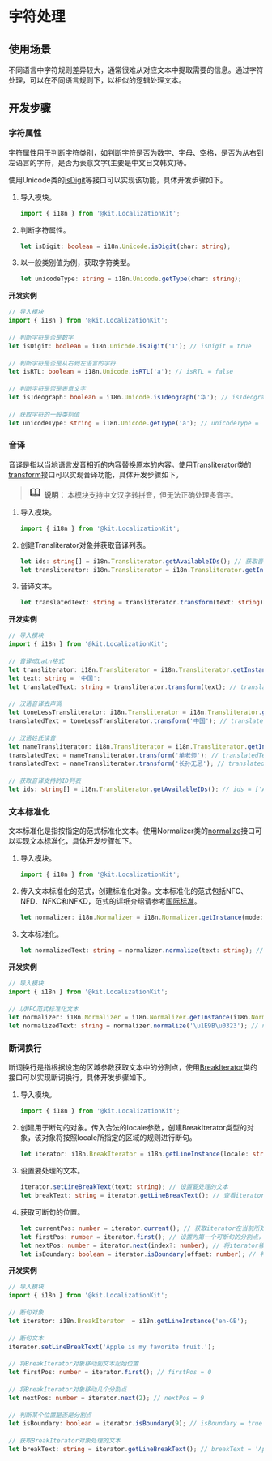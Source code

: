 # 字符处理

## 使用场景

不同语言中字符规则差异较大，通常很难从对应文本中提取需要的信息。通过字符处理，可以在不同语言规则下，以相似的逻辑处理文本。

## 开发步骤


### 字符属性

字符属性用于判断字符类别，如判断字符是否为数字、字母、空格，是否为从右到左语言的字符，是否为表意文字(主要是中文日文韩文)等。

使用Unicode类的[isDigit](../reference/apis-localization-kit/js-apis-i18n.md#isdigit9)等接口可以实现该功能，具体开发步骤如下。

1. 导入模块。

   ```ts
   import { i18n } from '@kit.LocalizationKit';
   ```

2. 判断字符属性。

   ```ts
   let isDigit: boolean = i18n.Unicode.isDigit(char: string);
   ```

3. 以一般类别值为例，获取字符类型。

   ```ts
   let unicodeType: string = i18n.Unicode.getType(char: string);
   ```

**开发实例**
```ts
// 导入模块
import { i18n } from '@kit.LocalizationKit';

// 判断字符是否是数字
let isDigit: boolean = i18n.Unicode.isDigit('1'); // isDigit = true

// 判断字符是否是从右到左语言的字符
let isRTL: boolean = i18n.Unicode.isRTL('a'); // isRTL = false

// 判断字符是否是表意文字
let isIdeograph: boolean = i18n.Unicode.isIdeograph('华'); // isIdeograph = true

// 获取字符的一般类别值
let unicodeType: string = i18n.Unicode.getType('a'); // unicodeType = 'U_LOWERCASE_LETTER'
```


### 音译

音译是指以当地语言发音相近的内容替换原本的内容。使用Transliterator类的[transform](../reference/apis-localization-kit/js-apis-i18n.md#transform9)接口可以实现音译功能，具体开发步骤如下。

> ![icon-note.gif](public_sys-resources/icon-note.gif) **说明：**
> 本模块支持中文汉字转拼音，但无法正确处理多音字。

1. 导入模块。
   ```ts
   import { i18n } from '@kit.LocalizationKit';
   ```

2. 创建Transliterator对象并获取音译列表。
   ```ts
   let ids: string[] = i18n.Transliterator.getAvailableIDs(); // 获取音译支持的ID列表
   let transliterator: i18n.Transliterator = i18n.Transliterator.getInstance(id: string); // 传入音译支持的ID，创建Transliterator对象
   ```

3. 音译文本。
   ```ts
   let translatedText: string = transliterator.transform(text: string); // 对text内容进行音译
   ```


**开发实例**
```ts
// 导入模块
import { i18n } from '@kit.LocalizationKit';

// 音译成Latn格式
let transliterator: i18n.Transliterator = i18n.Transliterator.getInstance('Any-Latn');
let text: string = '中国';
let translatedText: string = transliterator.transform(text); // translatedText = 'zhōng guó'

// 汉语音译去声调
let toneLessTransliterator: i18n.Transliterator = i18n.Transliterator.getInstance('Any-Latn;Latin-Ascii');
translatedText = toneLessTransliterator.transform('中国'); // translatedText = 'zhong guo'

// 汉语姓氏读音
let nameTransliterator: i18n.Transliterator = i18n.Transliterator.getInstance('Han-Latin/Names');
translatedText = nameTransliterator.transform('单老师'); // translatedText = 'shàn lǎo shī'
translatedText = nameTransliterator.transform('长孙无忌'); // translatedText = 'zhǎng sūn wú jì'

// 获取音译支持的ID列表
let ids: string[] = i18n.Transliterator.getAvailableIDs(); // ids = ['ASCII-Latin', 'Accents-Any', ...]
```


### 文本标准化

文本标准化是指按指定的范式标准化文本。使用Normalizer类的[normalize](../reference/apis-localization-kit/js-apis-i18n.md#normalize10)接口可以实现文本标准化，具体开发步骤如下。

1. 导入模块。
   ```ts
   import { i18n } from '@kit.LocalizationKit';
   ```

2. 传入文本标准化的范式，创建标准化对象。文本标准化的范式包括NFC、NFD、NFKC和NFKD，范式的详细介绍请参考[国际标准](https://www.unicode.org/reports/tr15/#Norm_Forms)。
   ```ts
   let normalizer: i18n.Normalizer = i18n.Normalizer.getInstance(mode: NormalizerMode);
   ```

3. 文本标准化。
   ```ts
   let normalizedText: string = normalizer.normalize(text: string); // 对text文本进行标准化
   ```

**开发实例**
```ts
// 导入模块
import { i18n } from '@kit.LocalizationKit';

// 以NFC范式标准化文本
let normalizer: i18n.Normalizer = i18n.Normalizer.getInstance(i18n.NormalizerMode.NFC);
let normalizedText: string = normalizer.normalize('\u1E9B\u0323'); // normalizedText = 'ẛ̣'
```


### 断词换行

断词换行是指根据设定的区域参数获取文本中的分割点，使用[BreakIterator](../reference/apis-localization-kit/js-apis-i18n.md#breakiterator8)类的接口可以实现断词换行，具体开发步骤如下。

1. 导入模块。
   ```ts
   import { i18n } from '@kit.LocalizationKit';
   ```

2. 创建用于断句的对象。传入合法的locale参数，创建BreakIterator类型的对象，该对象将按照locale所指定的区域的规则进行断句。

   ```ts
   let iterator: i18n.BreakIterator = i18n.getLineInstance(locale: string);
   ```

3. 设置要处理的文本。
   ```ts
   iterator.setLineBreakText(text: string); // 设置要处理的文本
   let breakText: string = iterator.getLineBreakText(); // 查看iterator正在处理的文本
   ```

4. 获取可断句的位置。
   ```ts
   let currentPos: number = iterator.current(); // 获取iterator在当前所处理文本中的位置
   let firstPos: number = iterator.first(); // 设置为第一个可断句的分割点，返回该分割点的位置。第一个分割点总是在文本的起始位置，firstPos = 0
   let nextPos: number = iterator.next(index?: number); // 将iterator移动index数量个分割点，index为正数代表向后移动，index为负数代表向前移动，默认值为1。nextPos为移动后在文本中的位置，如果超出文本的长度范围，返回-1
   let isBoundary: boolean = iterator.isBoundary(offset: number); // 判断offset位置是否是分割点
   ```


**开发实例**
```ts
// 导入模块
import { i18n } from '@kit.LocalizationKit';

// 断句对象
let iterator: i18n.BreakIterator  = i18n.getLineInstance('en-GB');

// 断句文本
iterator.setLineBreakText('Apple is my favorite fruit.');

// 将BreakIterator对象移动到文本起始位置
let firstPos: number = iterator.first(); // firstPos = 0

// 将BreakIterator对象移动几个分割点
let nextPos: number = iterator.next(2); // nextPos = 9

// 判断某个位置是否是分割点
let isBoundary: boolean = iterator.isBoundary(9); // isBoundary = true

// 获取BreakIterator对象处理的文本
let breakText: string = iterator.getLineBreakText(); // breakText = 'Apple is my favorite fruit.'
```
<!--RP1--><!--RP1End-->